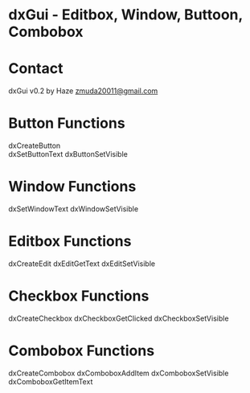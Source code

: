 # dxGui - Editbox, Window, Buttoon, Combobox
# Contact
dxGui v0.2 by Haze <zmuda20011@gmail.com>
# Button Functions
dxCreateButton	
dxSetButtonText
dxButtonSetVisible
# Window Functions
dxSetWindowText
dxWindowSetVisible
# Editbox Functions
dxCreateEdit
dxEditGetText
dxEditSetVisible
# Checkbox Functions 
dxCreateCheckbox
dxCheckboxGetClicked
dxCheckboxSetVisible
# Combobox Functions
dxCreateCombobox
dxComboboxAddItem 
dxComboboxSetVisible
dxComboboxGetItemText

